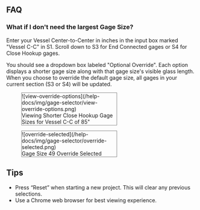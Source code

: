 ## **FAQ**

### **What if I don't need the largest Gage Size?**
Enter your Vessel Center-to-Center in inches in the input box marked "Vessel C-C" in S1.  Scroll down to S3 for End Connected gages or S4 for Close Hookup gages.

You should see a dropdown box labeled "Optional Override".  Each option displays a shorter gage size along with that gage size's visible glass length.  When you choose to override the default gage size, all gages in your current section (S3 or S4) will be updated.   

<figure markdown style="border: 1px solid grey; width: 50%">
![view-override-options](/help-docs/img/gage-selector/view-override-options.png)
<figcaption>Viewing Shorter Close Hookup Gage Sizes for Vessel C-C of 85"</figcaption>
</figure>

<figure markdown style="border: 1px solid grey; width: 50%">
![override-selected](/help-docs/img/gage-selector/override-selected.png)
<figcaption>Gage Size 49 Override Selected</figcaption>
</figure>

## **Tips**
- Press “Reset” when starting a new project.  This will clear any previous selections.
- Use a Chrome web browser for best viewing experience.
